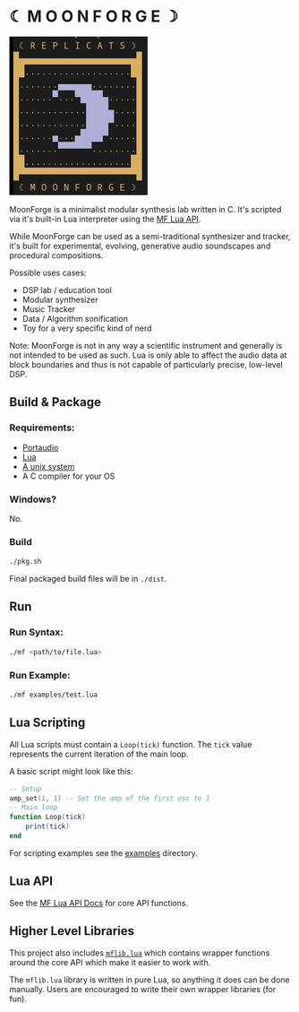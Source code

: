 # ☾ M O O N F O R G E ☽
![mf_logo](doc/mf.png)

MoonForge is a minimalist modular synthesis lab written in C. It's scripted via it's built-in Lua interpreter using the [MF Lua API](doc/API.md). 

While MoonForge can be used as a semi-traditional synthesizer and tracker, it's built for experimental, evolving, generative audio soundscapes and procedural compositions. 

Possible uses cases:
- DSP lab / education tool
- Modular synthesizer
- Music Tracker
- Data / Algorithm sonification
- Toy for a very specific kind of nerd

Note: MoonForge is not in any way a scientific instrument and generally is not intended to be used as such. Lua is only able to affect the audio data at block boundaries and thus is not capable of particularly precise, low-level DSP. 

## Build & Package
### Requirements:
- [Portaudio](https://www.portaudio.com/)
- [Lua](https://www.lua.org/)
- [A unix system](https://btxx.org/public/images/unix.gif)
- A C compiler for your OS

### Windows?
No.

### Build
```bash
./pkg.sh
```

Final packaged build files will be in `./dist`.

## Run

### Run Syntax:
```bash
./mf <path/to/file.lua>
```

### Run Example:
```bash
./mf examples/test.lua
```

## Lua Scripting
All Lua scripts must contain a `Loop(tick)` function. The `tick` value represents the current iteration of the main loop. 

A basic script might look like this:
```lua
-- Setup
amp_set(1, 1) -- Set the amp of the first osc to 1
-- Main loop
function Loop(tick)
    print(tick)
end
```

For scripting examples see the [examples](examples) directory.

## Lua API
See the [MF Lua API Docs](doc/API.md) for core API functions.

## Higher Level Libraries
This project also includes [`mflib.lua`](lua_include/mflib.lua) which contains wrapper functions around the core API which make it easier to work with. 

The `mflib.lua` library is written in pure Lua, so anything it does can be done manually. Users are encouraged to write their own wrapper libraries (for fun). 
